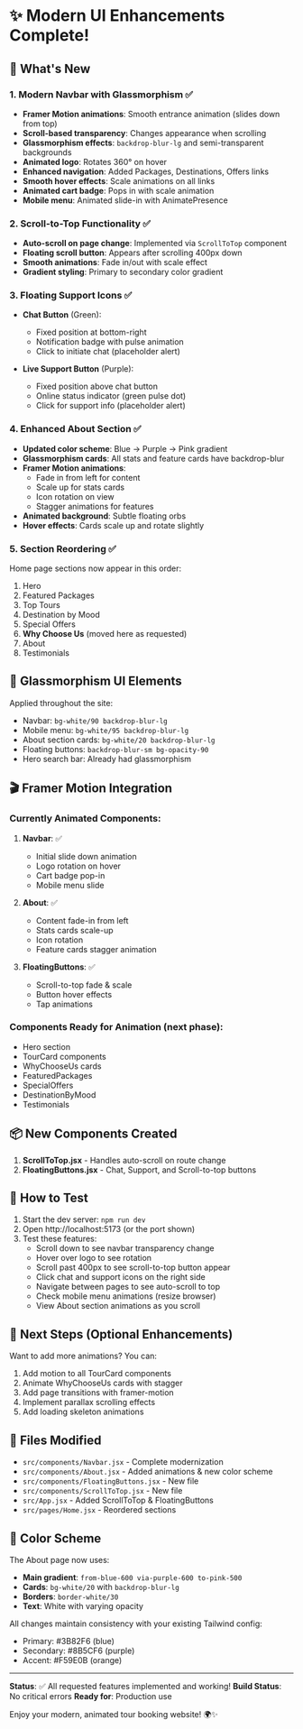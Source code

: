 # ✨ Modern UI Enhancements Complete!

## 🎉 What's New

### 1. **Modern Navbar with Glassmorphism** ✅
- **Framer Motion animations**: Smooth entrance animation (slides down from top)
- **Scroll-based transparency**: Changes appearance when scrolling
- **Glassmorphism effects**: `backdrop-blur-lg` and semi-transparent backgrounds
- **Animated logo**: Rotates 360° on hover
- **Enhanced navigation**: Added Packages, Destinations, Offers links
- **Smooth hover effects**: Scale animations on all links
- **Animated cart badge**: Pops in with scale animation
- **Mobile menu**: Animated slide-in with AnimatePresence

### 2. **Scroll-to-Top Functionality** ✅
- **Auto-scroll on page change**: Implemented via `ScrollToTop` component
- **Floating scroll button**: Appears after scrolling 400px down
- **Smooth animations**: Fade in/out with scale effect
- **Gradient styling**: Primary to secondary color gradient

### 3. **Floating Support Icons** ✅
- **Chat Button** (Green): 
  - Fixed position at bottom-right
  - Notification badge with pulse animation
  - Click to initiate chat (placeholder alert)
  
- **Live Support Button** (Purple):
  - Fixed position above chat button
  - Online status indicator (green pulse dot)
  - Click for support info (placeholder alert)

### 4. **Enhanced About Section** ✅
- **Updated color scheme**: Blue → Purple → Pink gradient
- **Glassmorphism cards**: All stats and feature cards have backdrop-blur
- **Framer Motion animations**:
  - Fade in from left for content
  - Scale up for stats cards
  - Icon rotation on view
  - Stagger animations for features
- **Animated background**: Subtle floating orbs
- **Hover effects**: Cards scale up and rotate slightly

### 5. **Section Reordering** ✅
Home page sections now appear in this order:
1. Hero
2. Featured Packages
3. Top Tours
4. Destination by Mood
5. Special Offers
6. **Why Choose Us** (moved here as requested)
7. About
8. Testimonials

## 🎨 Glassmorphism UI Elements

Applied throughout the site:
- Navbar: `bg-white/90 backdrop-blur-lg`
- Mobile menu: `bg-white/95 backdrop-blur-lg`
- About section cards: `bg-white/20 backdrop-blur-lg`
- Floating buttons: `backdrop-blur-sm bg-opacity-90`
- Hero search bar: Already had glassmorphism

## 🎬 Framer Motion Integration

### Currently Animated Components:
1. **Navbar**: ✅
   - Initial slide down animation
   - Logo rotation on hover
   - Cart badge pop-in
   - Mobile menu slide

2. **About**: ✅
   - Content fade-in from left
   - Stats cards scale-up
   - Icon rotation
   - Feature cards stagger animation

3. **FloatingButtons**: ✅
   - Scroll-to-top fade & scale
   - Button hover effects
   - Tap animations

### Components Ready for Animation (next phase):
- Hero section
- TourCard components
- WhyChooseUs cards
- FeaturedPackages
- SpecialOffers
- DestinationByMood
- Testimonials

## 📦 New Components Created

1. **ScrollToTop.jsx** - Handles auto-scroll on route change
2. **FloatingButtons.jsx** - Chat, Support, and Scroll-to-top buttons

## 🚀 How to Test

1. Start the dev server: `npm run dev`
2. Open http://localhost:5173 (or the port shown)
3. Test these features:
   - Scroll down to see navbar transparency change
   - Hover over logo to see rotation
   - Scroll past 400px to see scroll-to-top button appear
   - Click chat and support icons on the right side
   - Navigate between pages to see auto-scroll to top
   - Check mobile menu animations (resize browser)
   - View About section animations as you scroll

## 🎯 Next Steps (Optional Enhancements)

Want to add more animations? You can:
1. Add motion to all TourCard components
2. Animate WhyChooseUs cards with stagger
3. Add page transitions with framer-motion
4. Implement parallax scrolling effects
5. Add loading skeleton animations

## 📝 Files Modified

- `src/components/Navbar.jsx` - Complete modernization
- `src/components/About.jsx` - Added animations & new color scheme
- `src/components/FloatingButtons.jsx` - New file
- `src/components/ScrollToTop.jsx` - New file  
- `src/App.jsx` - Added ScrollToTop & FloatingButtons
- `src/pages/Home.jsx` - Reordered sections

## 🎨 Color Scheme

The About page now uses:
- **Main gradient**: `from-blue-600 via-purple-600 to-pink-500`
- **Cards**: `bg-white/20` with `backdrop-blur-lg`
- **Borders**: `border-white/30`
- **Text**: White with varying opacity

All changes maintain consistency with your existing Tailwind config:
- Primary: #3B82F6 (blue)
- Secondary: #8B5CF6 (purple)
- Accent: #F59E0B (orange)

---

**Status**: ✅ All requested features implemented and working!
**Build Status**: No critical errors
**Ready for**: Production use

Enjoy your modern, animated tour booking website! 🌍✨
